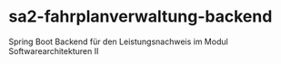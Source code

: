 # sa2-fahrplanverwaltung-backend
Spring Boot Backend für den Leistungsnachweis im Modul Softwarearchitekturen II
